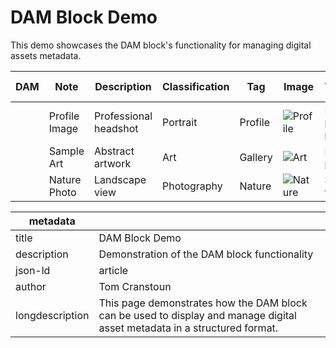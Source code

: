 # DAM Block Demo

This demo showcases the DAM block's functionality for managing digital assets metadata.

| DAM | Note | Description | Classification | Tag | Image | Additional Info |
| --- | ---- | ----------- | -------------- | --- | ----- | --------------- |
| | Profile Image | Professional headshot | Portrait | Profile | ![Profile](https://allabout.network/media_11fa677a5c5d2563c03ba0f229be08509492ccb60.png) | Main profile photo |
| | Sample Art | Abstract artwork | Art | Gallery | ![Art](https://allabout.network/media_188fa5bcd003e5a2d56e7ad3ca233300c9e52f1e5.png) | Featured piece |
| | Nature Photo | Landscape view | Photography | Nature | ![Nature](https://allabout.network/media_14e918fa88c2a9a810fd454fa04f0bd152c01fed2.jpeg) | Scenic vista |

| metadata | |
| --- | --- |
| title | DAM Block Demo |
| description | Demonstration of the DAM block functionality |
| json-ld | article |
| author | Tom Cranstoun |
| longdescription | This page demonstrates how the DAM block can be used to display and manage digital asset metadata in a structured format. |
